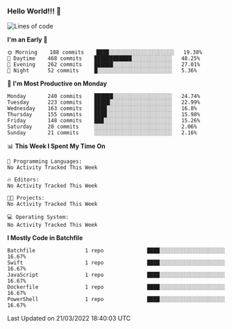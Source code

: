 ### Hello World!!! 👋

<!--
**kekotek/kekotek** is a ✨ _special_ ✨ repository because its `README.md` (this file) appears on your GitHub profile.

Here are some ideas to get you started:

- 🔭 I’m currently working on ...
- 🌱 I’m currently learning ...
- 👯 I’m looking to collaborate on ...
- 🤔 I’m looking for help with ...
- 💬 Ask me about ...
- 📫 How to reach me: ...
- 😄 Pronouns: ...
- ⚡ Fun fact: ...
-->

<!--START_SECTION:waka-->
![Lines of code](https://img.shields.io/badge/From%20Hello%20World%20I%27ve%20Written-19%20Thousand%20lines%20of%20code-blue)

**I'm an Early 🐤** 

```text
🌞 Morning    188 commits    ████░░░░░░░░░░░░░░░░░░░░░   19.38% 
🌆 Daytime    468 commits    ████████████░░░░░░░░░░░░░   48.25% 
🌃 Evening    262 commits    ██████░░░░░░░░░░░░░░░░░░░   27.01% 
🌙 Night      52 commits     █░░░░░░░░░░░░░░░░░░░░░░░░   5.36%

```
📅 **I'm Most Productive on Monday** 

```text
Monday       240 commits    ██████░░░░░░░░░░░░░░░░░░░   24.74% 
Tuesday      223 commits    █████░░░░░░░░░░░░░░░░░░░░   22.99% 
Wednesday    163 commits    ████░░░░░░░░░░░░░░░░░░░░░   16.8% 
Thursday     155 commits    ████░░░░░░░░░░░░░░░░░░░░░   15.98% 
Friday       148 commits    ███░░░░░░░░░░░░░░░░░░░░░░   15.26% 
Saturday     20 commits     ░░░░░░░░░░░░░░░░░░░░░░░░░   2.06% 
Sunday       21 commits     ░░░░░░░░░░░░░░░░░░░░░░░░░   2.16%

```


📊 **This Week I Spent My Time On** 

```text
💬 Programming Languages: 
No Activity Tracked This Week

🔥 Editors: 
No Activity Tracked This Week

🐱‍💻 Projects: 
No Activity Tracked This Week

💻 Operating System: 
No Activity Tracked This Week

```

**I Mostly Code in Batchfile** 

```text
Batchfile                1 repo              ████░░░░░░░░░░░░░░░░░░░░░   16.67% 
Swift                    1 repo              ████░░░░░░░░░░░░░░░░░░░░░   16.67% 
JavaScript               1 repo              ████░░░░░░░░░░░░░░░░░░░░░   16.67% 
Dockerfile               1 repo              ████░░░░░░░░░░░░░░░░░░░░░   16.67% 
PowerShell               1 repo              ████░░░░░░░░░░░░░░░░░░░░░   16.67%

```



 Last Updated on 21/03/2022 18:40:03 UTC
<!--END_SECTION:waka-->
